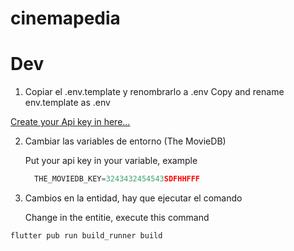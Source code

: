 # cinemapedia

# Dev

1. Copiar el .env.template y renombrarlo a .env
   Copy and rename env.template as .env

[Create your Api key in here...](https://www.themoviedb.org/)

2. Cambiar las variables de entorno (The MovieDB)

   Put your api key in your variable, example

   ```javascript
     THE_MOVIEDB_KEY=3243432454543SDFHHFFF
   ```

3. Cambios en la entidad, hay que ejecutar el comando

   Change in the entitie, execute this command

```
flutter pub run build_runner build
```
